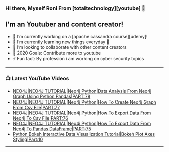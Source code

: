### Hi there, Myself Roni From [totaltechnology][youtube] 👋

## I'm an Youtuber and content creator!
- 🔭 I’m currently working on a [apache cassandra course][udemy]!
- 🌱 I’m currently learning new things everyday 🤣
- 👯 I’m looking to collaborate with other content creators
- 🥅 2020 Goals: Contribute more to youtube
- ⚡ Fun fact: By profession i am working on cyber security topics



---

### 📺 Latest YouTube Videos
<!-- YOUTUBE:START -->
- [NEO4J|NEO4J TUTORIAL|Neo4j Python|Data Analysis From Neo4j Graph Using Python Pandas|PART:78](https://www.youtube.com/watch?v=7pPxNAdQouw)
- [NEO4J|NEO4J TUTORIAL|Neo4j Python|How To Create Neo4j Graph From Csv File|PART:77](https://www.youtube.com/watch?v=Pp-3-Vp3J-c)
- [NEO4J|NEO4J TUTORIAL|Neo4j Python|How To Export Data From Neo4j To Csv File|PART:76](https://www.youtube.com/watch?v=pq0xR5sw8nk)
- [NEO4J|NEO4J TUTORIAL|Neo4j Python|How To Export Data From Neo4j To Pandas DataFrame|PART:75](https://www.youtube.com/watch?v=z464oQaDFkw)
- [Python Bokeh Interactive Data Visualization Tutorial|Bokeh Plot Axes Styling|Part:10](https://www.youtube.com/watch?v=1zt5qIjARso)
<!-- YOUTUBE:END -->

---



